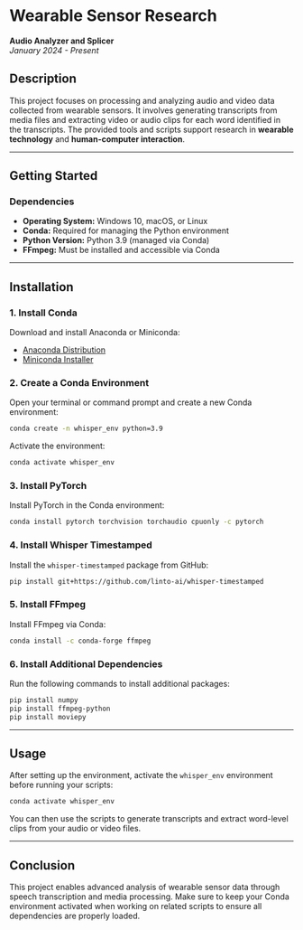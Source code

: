 # Wearable Sensor Research

**Audio Analyzer and Splicer**  
_January 2024 - Present_

## Description

This project focuses on processing and analyzing audio and video data collected from wearable sensors. It involves generating transcripts from media files and extracting video or audio clips for each word identified in the transcripts. The provided tools and scripts support research in **wearable technology** and **human-computer interaction**.

---

## Getting Started

### Dependencies

- **Operating System:** Windows 10, macOS, or Linux
- **Conda:** Required for managing the Python environment
- **Python Version:** Python 3.9 (managed via Conda)
- **FFmpeg:** Must be installed and accessible via Conda

---

## Installation

### 1. Install Conda

Download and install Anaconda or Miniconda:

- [Anaconda Distribution](https://www.anaconda.com/products/distribution)
- [Miniconda Installer](https://docs.conda.io/en/latest/miniconda.html)

### 2. Create a Conda Environment

Open your terminal or command prompt and create a new Conda environment:

```bash
conda create -n whisper_env python=3.9
```

Activate the environment:

```bash
conda activate whisper_env
```

### 3. Install PyTorch

Install PyTorch in the Conda environment:

```bash
conda install pytorch torchvision torchaudio cpuonly -c pytorch
```

### 4. Install Whisper Timestamped

Install the `whisper-timestamped` package from GitHub:

```bash
pip install git+https://github.com/linto-ai/whisper-timestamped
```

### 5. Install FFmpeg

Install FFmpeg via Conda:

```bash
conda install -c conda-forge ffmpeg
```

### 6. Install Additional Dependencies

Run the following commands to install additional packages:

```bash
pip install numpy
pip install ffmpeg-python
pip install moviepy
```

---

## Usage

After setting up the environment, activate the `whisper_env` environment before running your scripts:

```bash
conda activate whisper_env
```

You can then use the scripts to generate transcripts and extract word-level clips from your audio or video files.

---

## Conclusion

This project enables advanced analysis of wearable sensor data through speech transcription and media processing. Make sure to keep your Conda environment activated when working on related scripts to ensure all dependencies are properly loaded.

